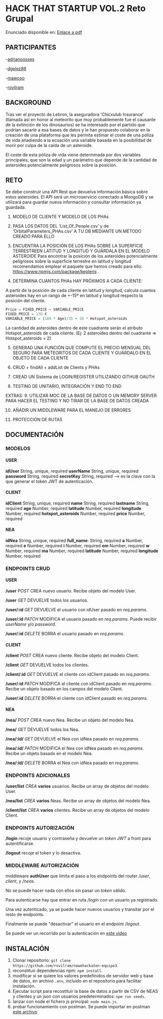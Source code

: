 # HACK THAT STARTUP VOL.2 Reto Grupal

Enunciado disponible en: [Enlace a pdf](https://github.com/rovilram/nowehackaton-equipo3/blob/main/recursos/HTS2_Grupal_spanish.pdf)

## PARTICIPANTES

-[adrianoosses](https://github.com/adrianoosses)

-[dgelez86](https://github.com/dgelez86)

-[mawcoo](https://github.com/mawcoo)

-[rovilram](https://github.com/rovilram)

## BACKGROUND

Tras ver el proyecto de Lebron, la aseguradora ‘Chicxulub Insurance’ (llamada así en honor al meteorito que muy probablemente fue el
causante de la extinción de los dinosaurios) se ha interesado por el partido que podrían sacarle a esa bases de datos y le han propuesto
colaborar en la creación de una plataforma que les permita estimar el coste de una póliza de vida añadiendo a la ecuación una variable
basada en la posibilidad de morir por culpa de la caída de un asteroide.

El coste de esta póliza de vida viene determinada por dos variables principales, que son la edad y un parámetro que depende de la
cantidad de asteroides potencialmente peligrosos sobre la posición.

## RETO

Se debe construir una API Rest que devuelva información básica sobre estos asteroides. El API será un microservicio conectado a MongoDB
y se utilizará para guardar nueva información y consultar información ya guardada.

1. MODELO DE CLIENTE Y MODELO DE LOS PHAs

2. PASA LOS DATOS DEL ‘List_Of_People.csv’ y de
   ‘OrbitalParameters_PHAs.csv’ A TU DB MEDIANTE UN MÉTODO
   CREADO PARA ELLO

3. ENCUENTRA LA POSICIÓN DE LOS PHAs SOBRE LA SUPERFICIE
   TERRESTREEN LATITUD Y LONGITUD Y GUÁRDALA EN EL
   MODELO ASTEROIDE
   Para encontrar la posición de los asteroides potencialmente
   peligrosos sobre la superficie terrestre en latitud y longitud
   recomendamos emplear el paquete que hemos creado para ello:
   https://www.npmjs.com/package/keplerjs .

4. DETERMINA CUANTOS PHAs HAY PRÓXIMOS A CADA CLIENTE:

A partir de la posición de cada cliente en latitud y longitud, calcula
cuantos asteroides hay en un rango de +-15º en latitud y longitud
respecto la posición del cliente.

```javascript
Price = FIXED_PRICE + VARIABLE_PRICE
FIXED_PRICE = 170 €
VARIABLE_PRICE = (100 * Age)/35 + 10 * Hotspot_asteroids
```

La cantidad de asteroides dentro de este cuadrante serán el atributo
Hotspot_asteroids de cada cliente. (Ej: 2 asteroides dentro del
cuadrante => Hotspot_asteroids = 2)

5. GENERAD UNA FUNCIÓN QUE COMPUTE EL PRECIO MENSUAL
   DEL SEGURO PARA METEORITOS DE CADA CLIENTE Y GUÁRDALO
   EN EL OBJETO DE CADA CLIENTE

6. CRUD + findAll + addList de Clients y PHAs

7. CREAD UN Sistema de LOGIN/REGISTER UTILIZANDO GITHUB
   OAUTH

8. TESTING DE UNITARIO, INTEGRACIÓN Y END TO END

EXTRAS: 9. UTILIZAR MOC DE LA BASE DE DATOS O UN MEMORY SERVER
PARA HACER EL TESTING Y NO TIRAR DE LA BASE DE DATOS
CREADA

10. AÑADIR UN MIDDLEWARE PARA EL MANEJO DE ERRORES

11. PROTECCIÓN DE RUTAS

## DOCUMENTACIÓN

### MODELOS

#### USER

**idUser** String, unique, required
**userName** String, unique, required
**password** String, required
**secretKey** String, required --> es la clave con la que generar el token JWT de autenticación.

#### CLIENT

**idClient** String, unique, required
**name** String, required
**lastname** String, required
**age** Number, required
**latitude** Number, required
**longitude** Number, required
**hotspot_asteroids** Number, required
**price** Number, required

#### NEA

**idNea** String, unique, required
**full_name**: String, required
**a** Number, required
**e** Number, required
**i** Number, required
**om** Number, required
**w** Number, required
**ma** Number, required
**latitude** Number, required
**longitude** Number, required

### ENDPOINTS CRUD

#### USER

**/user** _POST_ CREA nuevo usuario. Recibe objeto del modelo User.

**/user** _GET_ DEVUELVE todos los usuarios.

**/user/:id** _GET_ DEVUELVE el usuario con idUser pasado en _req.params_.

**/user/:id** _PATCH_ MODIFICA el usuario pasado en _req.params_. Puede recibir _userName_ y/o _password_.

**/user/:id** _DELETE_ BORRA el usuario pasado en _req.params_.

#### CLIENT

**/client** _POST_ CREA nuevo cliente. Recibe objeto del modelo Client.

**/client** _GET_ DEVUELVE todos los clientes.

**/client/:id** _GET_ DEVUELVE el cliente con idClient pasado en _req.params_.

**/user/:id** _PATCH_ MODIFICA el cliente con idClient pasado en _req.params_. Recibe un objeto basado en los campos del modelo Client.

**/user/:id** _DELETE_ BORRA el cliente con idClient pasado en _req.params_.

#### NEA

**/nea/** _POST_ CREA nuevo Nea. Recibe un objeto del modelo Nea.

**/nea/** _GET_ DEVUELVE todos los Nea.

**/nea/:id/** _GET_ DEVUELVE el Nea con idNea pasado en _req.params_.

**/nea/:id/** _PATCH_ MODIFICA el Nea con idNea pasado en _req.params_. Recibe un objeto basado en el modelo Nea.

**/nea/:id/** _DELETE_ BORRA el Nea con idNea pasado en _req.params_.

### ENDPOINTS ADICIONALES

**/user/list** _CREA_ **varios** usuarios. Recibe un array de objetos del modelo User.

**/nea/list** _CREA_ **varios** Neas. Recibe un array de objetos del modelo Nea.

**/client/list** _CREA_ **varios** clientes. Recibe un array de objetos del modelo Client.

### ENDPOINTS AUTORIZACIÓN

**/login** recoje usuario y contraseña y devuelve un _token JWT_ a front para autentificarse.

**/logout** recoje el token y lo desactiva.

### MIDDLEWARE AUTORIZACIÓN

middleware **authUser** que limita el paso a los endpoints del router _/user_, _client_, y _/neas_.

No se puede hacer nada con ellos sin pasar un _token_ válido.

Para autenticarse hay que entrar en ruta _/login_ con un usuario ya registrado.

Una vez autenticado, ya se puede hacer nuevos usuarios y transitar por el resto de endpoints.

Finalmente se puede "desactivar" el usuario en el endpoint _/logout_.

Se puede ver un recorrido por la autenticación en [este video](https://github.com/rovilram/nowehackaton-equipo3/blob/main/recursos/JWTAuthDemo.webm)

## INSTALACIÓN

1. Clonar repositorio: `git clone https://github.com/rovilram/nowehackaton-equipo3`.
2. reconstituir dependencias npm: `npm install`.
3. modificar si se quiere los valores predefinidos de servidor web y base de datos, en archivo `.env`, incluido en el repositorio para facilitar instalación.
4. Ejecutar script para recostituir la base de datos a partir de CSV de NEAS y clientes y un json con usuarios predeterminados: `npm run seeds`.
5. lanzar con node el fichero js principal: `node main.js`.
6. probar funcionamiento con postman. Se puede importar en postman [este archivo](https://github.com/rovilram/nowehackaton-equipo3/blob/main/recursos/Insurance.postman_collection.json)
